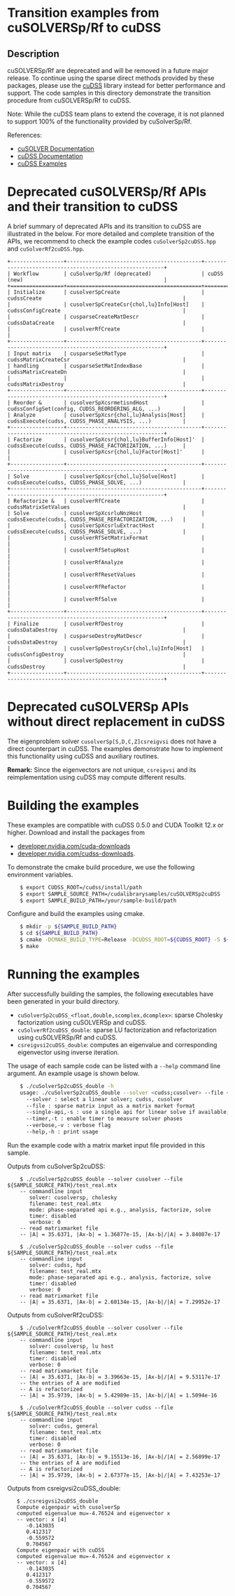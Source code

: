# Transition examples from cuSOLVERSp/Rf to cuDSS  

## Description

cuSOLVERSp/Rf are deprecated and will be removed in a future major release.
To continue using the sparse direct methods provided by these packages,
please use the [cuDSS](https://developer.nvidia.com/cudss) library instead
for better performance and support. The code samples in this directory demonstrate the
transition procedure from cuSOLVERSp/Rf to cuDSS. 

Note: While the cuDSS team plans to extend the coverage, it is not planned to support
100% of the functionality provided by cuSolverSp/Rf.

References:
* [cuSOLVER Documentation](https://docs.nvidia.com/cuda/cusolver/index.html)
* [cuDSS Documentation](https://docs.nvidia.com/cuda/cudss/index.html)
* [cuDSS Examples](https://github.com/NVIDIA/CUDALibrarySamples/tree/master/cuDSS)

# Deprecated cuSOLVERSp/Rf APIs and their transition to cuDSS

A brief summary of deprecated APIs and its transition to cuDSS are illustrated in the below.
For more detailed and complete transition of the APIs, we recommend to check the example
codes `cuSolverSp2cuDSS.hpp` and `cuSolverRf2cuDSS.hpp`.

```{verbatim}
+-----------------+-------------------------------------------+---------------------------------------------------------+
| Workflow        | cuSolverSp/Rf (deprecated)                | cuDSS (new)                                             |
+=================+===========================================+=========================================================+
| Initialize      | cusolverSpCreate                          | cudssCreate                                             |
|                 | cusolverSpCreateCsr{chol,lu}Info[Host]    | cudssConfigCreate                                       |
|                 | cusparseCreateMatDescr                    | cudssDataCreate                                         |
|                 | cusolverRfCreate                          |                                                         |
+-----------------+-------------------------------------------+---------------------------------------------------------+
| Input matrix    | cusparseSetMatType                        | cudssMatrixCreateCsr                                    |
| handling        | cusparseSetMatIndexBase                   | cudssMatrixCreateDn                                     |
|                 |                                           | cudssMatrixDestroy                                      |
+-----------------+-------------------------------------------+---------------------------------------------------------+
| Reorder &       | cusolverSpXcsrmetisndHost                 | cudssConfigSet(config, CUDSS_REORDERING_ALG, ...)       |
| Analyze         | cusolverSpXcsr{chol,lu}Analysis[Host]     | cudssExecute(cudss, CUDSS_PHASE_ANALYSIS, ...)          |
+-----------------+-------------------------------------------+---------------------------------------------------------+
| Factorize       | cusolverSpXcsr{chol,lu}BufferInfo[Host]'  | cudssExecute(cudss, CUDSS_PHASE_FACTORIZATION, ...)     |
|                 | cusolverSpXcsr{chol,lu}Factor[Host]'      |                                                         |
+-----------------+-------------------------------------------+---------------------------------------------------------+
| Solve           | cusolverSpXcsr{chol,lu}Solve[Host]        | cudssExecute(cudss, CUDSS_PHASE_SOLVE, ...)             |
+-----------------+-------------------------------------------+---------------------------------------------------------+
| Refactorize &   | cusolverRfCreate                          | cudssMatrixSetValues                                    |
| Solve           | cusolverSpXcsrluNnzHost                   | cudssExecute(cudss, CUDSS_PHASE_REFACTORIZATION, ...)   |
|                 | cusolverSpXcsrluExtractHost               | cudssExecute(cudss, CUDSS_PHASE_SOLVE, ...)             |
|                 | cusolverRfSetMatrixFormat                 |                                                         |
|                 | cusolverRfSetupHost                       |                                                         |
|                 | cusolverRfAnalyze                         |                                                         |
|                 | cusolverRfResetValues                     |                                                         |
|                 | cusolverRfRefactor                        |                                                         |
|                 | cusolverRfSolve                           |                                                         |
+-----------------+-------------------------------------------+---------------------------------------------------------+
| Finalize        | cusolverRfDestroy                         | cudssDataDestroy                                        |
|                 | cusparseDestroyMatDescr                   | cudssDataDestroy                                        |
|                 | cusolverSpDestroyCsr{chol,lu}Info[Host]   | cudssConfigDestroy                                      |
|                 | cusolverSpDestroy                         | cudssDestroy                                            |
+-----------------+-------------------------------------------+---------------------------------------------------------+
```

# Deprecated cuSOLVERSp APIs without direct replacement in cuDSS

The eigenproblem solver `cusolverSp[S,D,C,Z]csreigvsi` does not have a direct counterpart in cuDSS.
The examples demonstrate how to implement this functionality using cuDSS and auxiliary routines.

**Remark:** Since the eigenvectors are not unique, `csreigvsi` and its reimplementation using cuDSS may compute different results.

# Building the examples

These examples are compatible with cuDSS 0.5.0 and CUDA Toolkit 12.x or higher.
Download and install the packages from

* [developer.nvidia.com/cuda-downloads](https://developer.nvidia.com/cuda-downloads)
* [developer.nvidia.com/cudss-downloads](https://developer.nvidia.com/cudss-downloads).


To demonstrate the cmake build procedure, we use the following environment variables.

```sh
    $ export CUDSS_ROOT=/cudss/install/path
    $ export SAMPLE_SOURCE_PATH=/cudalibrarysamples/cuSOLVERSp2cuDSS
    $ export SAMPLE_BUILD_PATH=/your/sample-build/path
```

Configure and build the examples using cmake.

```sh
    $ mkdir -p ${SAMPLE_BUILD_PATH}
    $ cd ${SAMPLE_BUILD_PATH}
    $ cmake -DCMAKE_BUILD_TYPE=Release -DCUDSS_ROOT=${CUDSS_ROOT} -S ${SAMPLE_SOURCE_PATH}
    $ make
```

# Running the examples

After successfully building the samples, the following executables have been generated in your build directory.

* `cuSolverSp2cuDSS_<float,double,scomplex,dcomplex>`: sparse Cholesky factorization using cuSOLVERSp and cuDSS.
* `cuSolverRf2cuDSS_double`: sparse LU factorization and refactorization using cuSOLVERSp/Rf and cuDSS.
* `csreigvsi2cuDSS_double`: computes an eigenvalue and corresponding eigenvector using inverse iteration.

The usage of each sample code can be listed with a `--help` command line argument.
An example usage is shown below.

```sh
    $ ./cuSolverSp2cuDSS_double -h
    usage: ./cuSolverSp2cuDSS_double --solver <cudss;cusolver> --file <filename> --timer --verbose 
      --solver : select a linear solver; cudss, cusolver
      --file : sparse matrix input as a matrix market format
      --single-api,-s : use a single api for linear solve if available; 
      --timer,-t : enable timer to measure solver phases
      --verbose,-v : verbose flag
      --help,-h : print usage
```

Run the example code with a matrix market input file provided in this sample. 

Outputs from cuSolverSp2cuDSS:

```{verbatim}
    $ ./cuSolverSp2cuDSS_double --solver cusolver --file ${SAMPLE_SOURCE_PATH}/test_real.mtx 
    -- commandline input
       solver: cusolversp, cholesky
       filename: test_real.mtx
       mode: phase-separated api e.g., analysis, factorize, solve
       timer: disabled
       verbose: 0
    -- read matrixmarket file
    -- |A| = 35.6371, |Ax-b| = 1.36877e-15, |Ax-b|/|A| = 3.84087e-17

    $ ./cuSolverSp2cuDSS_double --solver cudss --file ${SAMPLE_SOURCE_PATH}/test_real.mtx 
    -- commandline input
       solver: cudss, hpd
       filename: test_real.mtx
       mode: phase-separated api e.g., analysis, factorize, solve
       timer: disabled
       verbose: 0
    -- read matrixmarket file
    -- |A| = 35.6371, |Ax-b| = 2.60134e-15, |Ax-b|/|A| = 7.29952e-17
```

Outputs from cuSolverRf2cuDSS:

```{verbatim}
    $ ./cuSolverRf2cuDSS_double --solver cusolver --file ${SAMPLE_SOURCE_PATH}/test_real.mtx 
    -- commandline input
       solver: cusolversp, lu host
       filename: test_real.mtx
       timer: disabled
       verbose: 0
    -- read matrixmarket file
    -- |A| = 35.6371, |Ax-b| = 3.39663e-15, |Ax-b|/|A| = 9.53117e-17
    -- the entries of A are modified
    -- A is refactorized
    -- |A| = 35.9739, |Ax-b| = 5.42989e-15, |Ax-b|/|A| = 1.5094e-16
    
    $ ./cuSolverRf2cuDSS_double --solver cudss --file ${SAMPLE_SOURCE_PATH}/test_real.mtx 
    -- commandline input
       solver: cudss, general
       filename: test_real.mtx
       timer: disabled
       verbose: 0
    -- read matrixmarket file
    -- |A| = 35.6371, |Ax-b| = 9.15513e-16, |Ax-b|/|A| = 2.56899e-17
    -- the entries of A are modified
    -- A is refactorized
    -- |A| = 35.9739, |Ax-b| = 2.67377e-15, |Ax-b|/|A| = 7.43253e-17
 ```
 
Outputs from csreigvsi2cuDSS_double:

```
   $ ./csreigvsi2cuDSS_double
   Compute eigenpair with cusolverSp
   computed eigenvalue mu=-4.76524 and eigenvector x
   -- vector: x [4]
      -0.143035
      0.412317
      -0.559572
      0.704567
   Compute eigenpair with cuDSS
   computed eigenvalue mu=-4.76524 and eigenvector x
   -- vector: x [4]
      -0.143035
      0.412317
      -0.559572
      0.704567
```